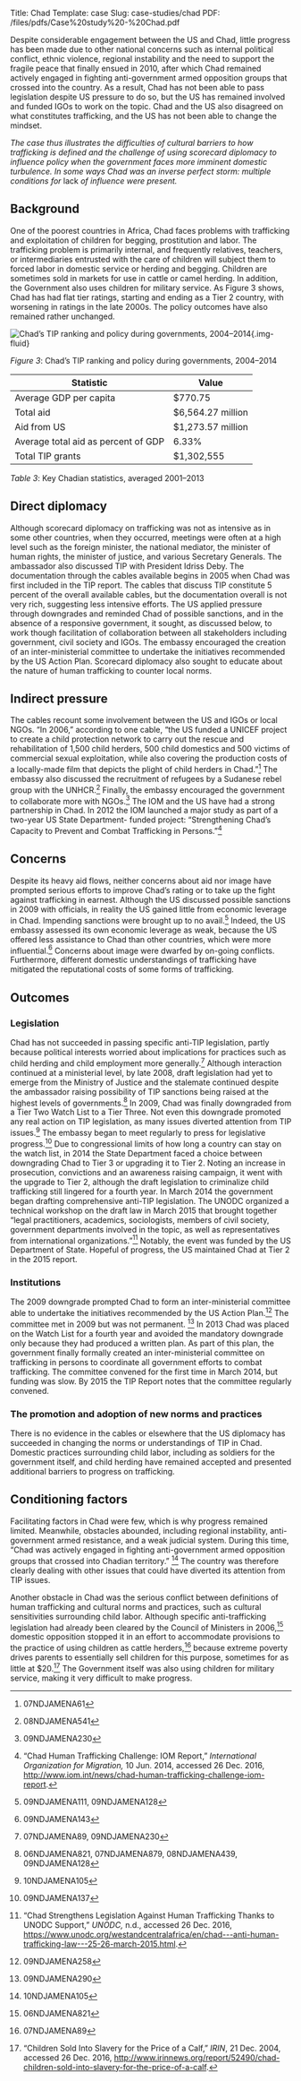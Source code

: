 Title: Chad
Template: case
Slug: case-studies/chad
PDF: /files/pdfs/Case%20study%20-%20Chad.pdf


Despite considerable engagement between the US and Chad, little progress has
been made due to other national concerns such as internal political conflict,
ethnic violence, regional instability and the need to support the fragile peace
that finally ensued in 2010, after which Chad remained actively engaged in
fighting anti-government armed opposition groups that crossed into the country.
As a result, Chad has not been able to pass legislation despite US pressure to
do so, but the US has remained involved and funded IGOs to work on the topic.
Chad and the US also disagreed on what constitutes trafficking, and the US has
not been able to change the mindset. 

*The case thus illustrates the difficulties of cultural barriers to how
trafficking is defined and the challenge of using scorecard diplomacy to
influence policy when the government faces more imminent domestic turbulence.
In some ways Chad was an inverse perfect storm: multiple conditions for* lack
*of influence were present.*

## Background

One of the poorest countries in Africa, Chad faces problems with trafficking
and exploitation of children for begging, prostitution and labor. The
trafficking problem is primarily internal, and frequently relatives, teachers,
or intermediaries entrusted with the care of children will subject them to
forced labor in domestic service or herding and begging. Children are sometimes
sold in markets for use in cattle or camel herding. In addition, the Government
also uses children for military service. As Figure 3 shows, Chad has had flat
tier ratings, starting and ending as a Tier 2 country, with worsening in
ratings in the late 2000s. The policy outcomes have also remained rather
unchanged.

![Chad’s TIP ranking and policy during governments, 2004–2014](/files/images/timeline_TCD.png){.img-fluid}

<div class="well"><em>Figure 3</em>: Chad’s TIP ranking and policy during governments, 2004–2014</div>

Statistic                             | Value
------------------------------------- | --------------------
Average GDP per capita                | $770.75
Total aid                             | $6,564.27 million
Aid from US                           | $1,273.57 million
Average total aid as percent of GDP   | 6.33%
Total TIP grants                      | $1,302,555

<div class="well"><em>Table 3</em>: Key Chadian statistics, averaged 2001–2013</div>

## Direct diplomacy

Although scorecard diplomacy on trafficking was not as intensive as in some
other countries, when they occurred, meetings were often at a high level such
as the foreign minister, the national mediator, the minister of human rights,
the minister of justice, and various Secretary Generals. The ambassador also
discussed TIP with President Idriss Deby. The documentation through the cables
available begins in 2005 when Chad was first included in the TIP report. The
cables that discuss TIP constitute 5 percent of the overall available cables,
but the documentation overall is not very rich, suggesting less intensive
efforts. The US applied pressure through downgrades and reminded Chad of
possible sanctions, and in the absence of a responsive government, it sought,
as discussed below, to work though facilitation of collaboration between all
stakeholders including government, civil society and IGOs. The embassy
encouraged the creation of an inter-ministerial committee to undertake the
initiatives recommended by the US Action Plan. Scorecard diplomacy also sought
to educate about the nature of human trafficking to counter local norms.

## Indirect pressure

The cables recount some involvement between the US and IGOs or local NGOs. “In
2006,” according to one cable, “the US funded a UNICEF project to create a
child protection network to carry out the rescue and rehabilitation of 1,500
child herders, 500 child domestics and 500 victims of commercial sexual
exploitation, while also covering the production costs of a locally-made film
that depicts the plight of child herders in Chad.”[^82] The embassy also
discussed the recruitment of refugees by a Sudanese rebel group with the
UNHCR.[^83] Finally, the embassy encouraged the government to collaborate more
with NGOs.[^84] The IOM and the US have had a strong partnership in Chad. In
2012 the IOM launched a major study as part of a two-year US State Department-
funded project: “Strengthening Chad’s Capacity to Prevent and Combat
Trafficking in Persons.”[^85]

## Concerns

Despite its heavy aid flows, neither concerns about aid nor image have prompted
serious efforts to improve Chad’s rating or to take up the fight against
trafficking in earnest. Although the US discussed possible sanctions in 2009
with officials, in reality the US gained little from economic leverage in Chad.
Impending sanctions were brought up to no avail.[^86] Indeed, the US embassy
assessed its own economic leverage as weak, because the US offered less
assistance to Chad than other countries, which were more influential.[^87]
Concerns about image were dwarfed by on-going conflicts. Furthermore, different
domestic understandings of trafficking have mitigated the reputational costs of
some forms of trafficking.

## Outcomes

### Legislation

Chad has not succeeded in passing specific anti-TIP legislation, partly because
political interests worried about implications for practices such as child
herding and child employment more generally.[^88] Although interaction
continued at a ministerial level, by late 2008, draft legislation had yet to
emerge from the Ministry of Justice and the stalemate continued despite the
ambassador raising possibility of TIP sanctions being raised at the highest
levels of governments.[^89] In 2009, Chad was finally downgraded from a Tier
Two Watch List to a Tier Three. Not even this downgrade promoted any real
action on TIP legislation, as many issues diverted attention from TIP
issues.[^90] The embassy began to meet regularly to press for legislative
progress.[^91] Due to congressional limits of how long a country can stay on
the watch list, in 2014 the State Department faced a choice between downgrading
Chad to Tier 3 or upgrading it to Tier 2. Noting an increase in prosecution,
convictions and an awareness raising campaign, it went with the upgrade to Tier
2, although the draft legislation to criminalize child trafficking still
lingered for a fourth year. In March 2014 the government began drafting
comprehensive anti-TIP legislation. The UNODC organized a technical workshop on
the draft law in March 2015 that brought together “legal practitioners,
academics, sociologists, members of civil society, government departments
involved in the topic, as well as representatives from international
organizations.”[^92] Notably, the event was funded by the US Department of
State. Hopeful of progress, the US maintained Chad at Tier 2 in the 2015
report.

### Institutions

The 2009 downgrade prompted Chad to form an inter-ministerial committee able to
undertake the initiatives recommended by the US Action Plan.[^93] The committee
met in 2009 but was not permanent. [^94] In 2013 Chad was placed on the Watch
List for a fourth year and avoided the mandatory downgrade only because they
had produced a written plan. As part of this plan, the government finally
formally created an inter-ministerial committee on trafficking in persons to
coordinate all government efforts to combat trafficking. The committee convened
for the first time in March 2014, but funding was slow. By 2015 the TIP Report
notes that the committee regularly convened.

### The promotion and adoption of new norms and practices

There is no evidence in the cables or elsewhere that the US diplomacy has
succeeded in changing the norms or understandings of TIP in Chad. Domestic
practices surrounding child labor, including as soldiers for the government
itself, and child herding have remained accepted and presented additional
barriers to progress on trafficking.

## Conditioning factors

Facilitating factors in Chad were few, which is why progress remained limited.
Meanwhile, obstacles abounded, including regional instability, anti-government
armed resistance, and a weak judicial system. During this time, “Chad was
actively engaged in fighting anti-government armed opposition groups that
crossed into Chadian territory.” [^95] The country was therefore clearly
dealing with other issues that could have diverted its attention from TIP
issues.

Another obstacle in Chad was the serious conflict between definitions of human
trafficking and cultural norms and practices, such as cultural sensitivities
surrounding child labor. Although specific anti-trafficking legislation had
already been cleared by the Council of Ministers in 2006,[^96] domestic
opposition stopped it in an effort to accommodate provisions to the practice of
using children as cattle herders,[^97] because extreme poverty drives parents
to essentially sell children for this purpose, sometimes for as little at
$20.[^98] The Government itself was also using children for military service,
making it very difficult to make progress.


[^82]: 07NDJAMENA61

[^83]: 08NDJAMENA541

[^84]: 09NDJAMENA230

[^85]: “Chad Human Trafficking Challenge: IOM Report,” *International
    Organization for Migration,* 10 Jun. 2014, accessed 26 Dec. 2016,
    <http://www.iom.int/news/chad-human-trafficking-challenge-iom-report>.

[^86]: 09NDJAMENA111, 09NDJAMENA128

[^87]: 09NDJAMENA143

[^88]: 07NDJAMENA89, 09NDJAMENA230

[^89]: 06NDJAMENA821, 07NDJAMENA879, 08NDJAMENA439, 09NDJAMENA128

[^90]: 10NDJAMENA105

[^91]: 09NDJAMENA137

[^92]: “Chad Strengthens Legislation Against Human Trafficking Thanks to
    UNODC Support,” *UNODC,* n.d., accessed 26 Dec. 2016,
    <https://www.unodc.org/westandcentralafrica/en/chad---anti-human-trafficking-law---25-26-march-2015.html>.

[^93]: 09NDJAMENA258

[^94]: 09NDJAMENA290

[^95]: 10NDJAMENA105

[^96]: 06NDJAMENA821

[^97]: 07NDJAMENA89

[^98]: “Children Sold Into Slavery for the Price of a Calf,” *IRIN*, 21
    Dec. 2004, accessed 26 Dec. 2016,
    <http://www.irinnews.org/report/52490/chad-children-sold-into-slavery-for-the-price-of-a-calf>.
